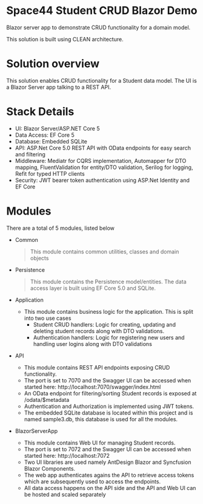 # Space44 Student CRUD Blazor Demo
Blazor server app to demonstrate CRUD functionality for a domain model.

This solution is built using CLEAN architecture.

# Solution overview
This solution enables CRUD functionality for a Student data model.
The UI is a Blazor Server app talking to a REST API.

# Stack Details
  - UI: Blazor Server/ASP.NET Core 5
  - Data Access: EF Core 5
  - Database: Embedded SQLite
  - API: ASP.Net Core 5.0 REST API with OData endpoints for easy search and filtering
  - Middleware: Mediatr for CQRS implementation, Automapper for DTO mapping, FluentValidation for entity/DTO validation, Serilog for logging, Refit for typed HTTP clients
  - Security: JWT bearer token authentication using ASP.Net Identity and EF Core
  

# Modules
There are a total of 5 modules, listed below
- Common
  > This module contains common utilities, classes and domain objects

- Persistence
  > This module contains the Persistence model/entities. The data access layer is built using EF Core 5.0 and SQLite.
  
- Application
  - This module contains business logic for the application. This is split into two use cases
      - Student CRUD handlers: Logic for creating, updating and deleting student records along with DTO validations.
      - Authentication handlers: Logic for registering new users and handling user logins along with DTO validations
  
  
- API
  - This module contains REST API endpoints exposing CRUD functionality.
  - The port is set to 7070 and the Swagger UI can be accessed when started here: http://localhost:7070/swagger/index.html
  - An OData endpoint for filtering/sorting Student records is exposed at /odata/$metadata
  - Authentication and Authorization is implemented using JWT tokens.
  - The embedded SQLite database is located within this project and is named sample3.db, this database is used for all the modules.
  
  
- BlazorServerApp
  - This module contains Web UI for managing Student records.
  - The port is set to 7072 and the Swagger UI can be accessed when started here: http://localhost:7072
  - Two UI libraries are used namely AntDesign Blazor and Syncfusion Blazor Components.
  - The web app authenticates agains the API to retrieve access tokens which are subsequently used to access the endpoints.
  - All data access happens on the API side and the API and Web UI can be hosted and scaled separately
  
